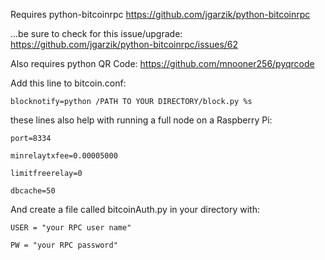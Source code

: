 Requires python-bitcoinrpc https://github.com/jgarzik/python-bitcoinrpc

...be sure to check for this issue/upgrade: https://github.com/jgarzik/python-bitcoinrpc/issues/62

Also requires python QR Code: https://github.com/mnooner256/pyqrcode


Add this line to bitcoin.conf:

`blocknotify=python /PATH TO YOUR DIRECTORY/block.py %s`

these lines also help with running a full node on a Raspberry Pi:

`port=8334`

`minrelaytxfee=0.00005000`

`limitfreerelay=0`

`dbcache=50`

And create a file called bitcoinAuth.py in your directory with:

`USER = "your RPC user name"`

`PW = "your RPC password"`

